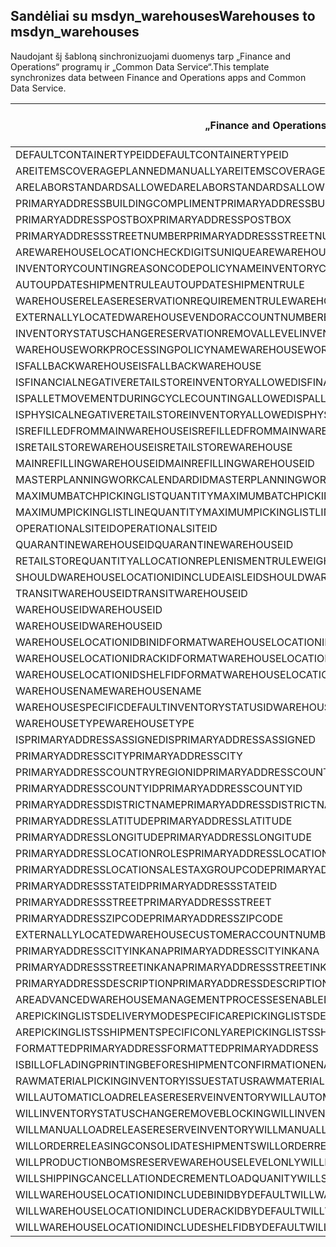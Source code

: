 ## <a name="warehouses-to-msdyn_warehouses"></a><span data-ttu-id="2ff52-101">Sandėliai su msdyn_warehouses</span><span class="sxs-lookup"><span data-stu-id="2ff52-101">Warehouses to msdyn_warehouses</span></span>

<span data-ttu-id="2ff52-102">Naudojant šį šabloną sinchronizuojami duomenys tarp „Finance and Operations“ programų ir „Common Data Service“.</span><span class="sxs-lookup"><span data-stu-id="2ff52-102">This template synchronizes data between Finance and Operations apps and Common Data Service.</span></span>

<span data-ttu-id="2ff52-103">„Finance and Operations“ laukas</span><span class="sxs-lookup"><span data-stu-id="2ff52-103">Finance and Operations field</span></span> | <span data-ttu-id="2ff52-104">Schemos tipas</span><span class="sxs-lookup"><span data-stu-id="2ff52-104">Map type</span></span> | <span data-ttu-id="2ff52-105">Kitas „Dynamics 365” laukas</span><span class="sxs-lookup"><span data-stu-id="2ff52-105">Other Dynamics 365 field</span></span> | <span data-ttu-id="2ff52-106">Numatytoji reikšmė</span><span class="sxs-lookup"><span data-stu-id="2ff52-106">Default value</span></span>
---|---|---|---
<span data-ttu-id="2ff52-107">DEFAULTCONTAINERTYPEID</span><span class="sxs-lookup"><span data-stu-id="2ff52-107">DEFAULTCONTAINERTYPEID</span></span> | >< | <span data-ttu-id="2ff52-108">msdyn_defaultcontainertypeid</span><span class="sxs-lookup"><span data-stu-id="2ff52-108">msdyn_defaultcontainertypeid</span></span> | 
<span data-ttu-id="2ff52-109">AREITEMSCOVERAGEPLANNEDMANUALLY</span><span class="sxs-lookup"><span data-stu-id="2ff52-109">AREITEMSCOVERAGEPLANNEDMANUALLY</span></span> | >< | <span data-ttu-id="2ff52-110">msdyn_areitemscoverageplannedmanually</span><span class="sxs-lookup"><span data-stu-id="2ff52-110">msdyn_areitemscoverageplannedmanually</span></span> | 
<span data-ttu-id="2ff52-111">ARELABORSTANDARDSALLOWED</span><span class="sxs-lookup"><span data-stu-id="2ff52-111">ARELABORSTANDARDSALLOWED</span></span> | >< | <span data-ttu-id="2ff52-112">msdyn_arelaborstandardsallowed</span><span class="sxs-lookup"><span data-stu-id="2ff52-112">msdyn_arelaborstandardsallowed</span></span> | 
<span data-ttu-id="2ff52-113">PRIMARYADDRESSBUILDINGCOMPLIMENT</span><span class="sxs-lookup"><span data-stu-id="2ff52-113">PRIMARYADDRESSBUILDINGCOMPLIMENT</span></span> | >< | <span data-ttu-id="2ff52-114">msdyn_primaryaddressbuildingcompliment</span><span class="sxs-lookup"><span data-stu-id="2ff52-114">msdyn_primaryaddressbuildingcompliment</span></span> | 
<span data-ttu-id="2ff52-115">PRIMARYADDRESSPOSTBOX</span><span class="sxs-lookup"><span data-stu-id="2ff52-115">PRIMARYADDRESSPOSTBOX</span></span> | >< | <span data-ttu-id="2ff52-116">msdyn_primaryaddresspostbox</span><span class="sxs-lookup"><span data-stu-id="2ff52-116">msdyn_primaryaddresspostbox</span></span> | 
<span data-ttu-id="2ff52-117">PRIMARYADDRESSSTREETNUMBER</span><span class="sxs-lookup"><span data-stu-id="2ff52-117">PRIMARYADDRESSSTREETNUMBER</span></span> | >< | <span data-ttu-id="2ff52-118">msdyn_primaryaddressstreetnumber</span><span class="sxs-lookup"><span data-stu-id="2ff52-118">msdyn_primaryaddressstreetnumber</span></span> | 
<span data-ttu-id="2ff52-119">AREWAREHOUSELOCATIONCHECKDIGITSUNIQUE</span><span class="sxs-lookup"><span data-stu-id="2ff52-119">AREWAREHOUSELOCATIONCHECKDIGITSUNIQUE</span></span> | >< | <span data-ttu-id="2ff52-120">msdyn_arewarehouselocationcheckdigitsunique</span><span class="sxs-lookup"><span data-stu-id="2ff52-120">msdyn_arewarehouselocationcheckdigitsunique</span></span> | 
<span data-ttu-id="2ff52-121">INVENTORYCOUNTINGREASONCODEPOLICYNAME</span><span class="sxs-lookup"><span data-stu-id="2ff52-121">INVENTORYCOUNTINGREASONCODEPOLICYNAME</span></span> | >< | <span data-ttu-id="2ff52-122">msdyn_inventorycountingreasoncodepolicyname</span><span class="sxs-lookup"><span data-stu-id="2ff52-122">msdyn_inventorycountingreasoncodepolicyname</span></span> | 
<span data-ttu-id="2ff52-123">AUTOUPDATESHIPMENTRULE</span><span class="sxs-lookup"><span data-stu-id="2ff52-123">AUTOUPDATESHIPMENTRULE</span></span> | >< | <span data-ttu-id="2ff52-124">msdyn_autoupdateshipmentrule</span><span class="sxs-lookup"><span data-stu-id="2ff52-124">msdyn_autoupdateshipmentrule</span></span> | 
<span data-ttu-id="2ff52-125">WAREHOUSERELEASERESERVATIONREQUIREMENTRULE</span><span class="sxs-lookup"><span data-stu-id="2ff52-125">WAREHOUSERELEASERESERVATIONREQUIREMENTRULE</span></span> | >< | <span data-ttu-id="2ff52-126">msdyn_warehousereleasereservationrequirement</span><span class="sxs-lookup"><span data-stu-id="2ff52-126">msdyn_warehousereleasereservationrequirement</span></span> | 
<span data-ttu-id="2ff52-127">EXTERNALLYLOCATEDWAREHOUSEVENDORACCOUNTNUMBER</span><span class="sxs-lookup"><span data-stu-id="2ff52-127">EXTERNALLYLOCATEDWAREHOUSEVENDORACCOUNTNUMBER</span></span> | >< | <span data-ttu-id="2ff52-128">msdyn_externallylocatedwarehousevendoraccountnu</span><span class="sxs-lookup"><span data-stu-id="2ff52-128">msdyn_externallylocatedwarehousevendoraccountnu</span></span> | 
<span data-ttu-id="2ff52-129">INVENTORYSTATUSCHANGERESERVATIONREMOVALLEVEL</span><span class="sxs-lookup"><span data-stu-id="2ff52-129">INVENTORYSTATUSCHANGERESERVATIONREMOVALLEVEL</span></span> | >< | <span data-ttu-id="2ff52-130">msdyn_inventorystatuschangereservationremoval</span><span class="sxs-lookup"><span data-stu-id="2ff52-130">msdyn_inventorystatuschangereservationremoval</span></span> | 
<span data-ttu-id="2ff52-131">WAREHOUSEWORKPROCESSINGPOLICYNAME</span><span class="sxs-lookup"><span data-stu-id="2ff52-131">WAREHOUSEWORKPROCESSINGPOLICYNAME</span></span> | >< | <span data-ttu-id="2ff52-132">msdyn_warehouseworkprocessingpolicyname</span><span class="sxs-lookup"><span data-stu-id="2ff52-132">msdyn_warehouseworkprocessingpolicyname</span></span> | 
<span data-ttu-id="2ff52-133">ISFALLBACKWAREHOUSE</span><span class="sxs-lookup"><span data-stu-id="2ff52-133">ISFALLBACKWAREHOUSE</span></span> | >< | <span data-ttu-id="2ff52-134">msdyn_isfallbackwarehouse</span><span class="sxs-lookup"><span data-stu-id="2ff52-134">msdyn_isfallbackwarehouse</span></span> | 
<span data-ttu-id="2ff52-135">ISFINANCIALNEGATIVERETAILSTOREINVENTORYALLOWED</span><span class="sxs-lookup"><span data-stu-id="2ff52-135">ISFINANCIALNEGATIVERETAILSTOREINVENTORYALLOWED</span></span> | >< | <span data-ttu-id="2ff52-136">msdyn_financialnegativestoreinventoryallowed</span><span class="sxs-lookup"><span data-stu-id="2ff52-136">msdyn_financialnegativestoreinventoryallowed</span></span> | 
<span data-ttu-id="2ff52-137">ISPALLETMOVEMENTDURINGCYCLECOUNTINGALLOWED</span><span class="sxs-lookup"><span data-stu-id="2ff52-137">ISPALLETMOVEMENTDURINGCYCLECOUNTINGALLOWED</span></span> | >< | <span data-ttu-id="2ff52-138">msdyn_palletmovementduringcyclecountingallowed</span><span class="sxs-lookup"><span data-stu-id="2ff52-138">msdyn_palletmovementduringcyclecountingallowed</span></span> | 
<span data-ttu-id="2ff52-139">ISPHYSICALNEGATIVERETAILSTOREINVENTORYALLOWED</span><span class="sxs-lookup"><span data-stu-id="2ff52-139">ISPHYSICALNEGATIVERETAILSTOREINVENTORYALLOWED</span></span> | >< | <span data-ttu-id="2ff52-140">msdyn_physicalnegativestoreinventoryallowed</span><span class="sxs-lookup"><span data-stu-id="2ff52-140">msdyn_physicalnegativestoreinventoryallowed</span></span> | 
<span data-ttu-id="2ff52-141">ISREFILLEDFROMMAINWAREHOUSE</span><span class="sxs-lookup"><span data-stu-id="2ff52-141">ISREFILLEDFROMMAINWAREHOUSE</span></span> | >< | <span data-ttu-id="2ff52-142">msdyn_isrefilledfrommainwarehouse</span><span class="sxs-lookup"><span data-stu-id="2ff52-142">msdyn_isrefilledfrommainwarehouse</span></span> | 
<span data-ttu-id="2ff52-143">ISRETAILSTOREWAREHOUSE</span><span class="sxs-lookup"><span data-stu-id="2ff52-143">ISRETAILSTOREWAREHOUSE</span></span> | >< | <span data-ttu-id="2ff52-144">msdyn_isretailstorewarehouse</span><span class="sxs-lookup"><span data-stu-id="2ff52-144">msdyn_isretailstorewarehouse</span></span> | 
<span data-ttu-id="2ff52-145">MAINREFILLINGWAREHOUSEID</span><span class="sxs-lookup"><span data-stu-id="2ff52-145">MAINREFILLINGWAREHOUSEID</span></span> | >< | <span data-ttu-id="2ff52-146">msdyn_mainrefillingwarehouse.msdyn_warehouseidentifier</span><span class="sxs-lookup"><span data-stu-id="2ff52-146">msdyn_mainrefillingwarehouse.msdyn_warehouseidentifier</span></span> | 
<span data-ttu-id="2ff52-147">MASTERPLANNINGWORKCALENDARDID</span><span class="sxs-lookup"><span data-stu-id="2ff52-147">MASTERPLANNINGWORKCALENDARDID</span></span> | >< | <span data-ttu-id="2ff52-148">msdyn_masterplanningworkcalendarid</span><span class="sxs-lookup"><span data-stu-id="2ff52-148">msdyn_masterplanningworkcalendarid</span></span> | 
<span data-ttu-id="2ff52-149">MAXIMUMBATCHPICKINGLISTQUANTITY</span><span class="sxs-lookup"><span data-stu-id="2ff52-149">MAXIMUMBATCHPICKINGLISTQUANTITY</span></span> | >< | <span data-ttu-id="2ff52-150">msdyn_maximumbatchpickinglistquantity</span><span class="sxs-lookup"><span data-stu-id="2ff52-150">msdyn_maximumbatchpickinglistquantity</span></span> | 
<span data-ttu-id="2ff52-151">MAXIMUMPICKINGLISTLINEQUANTITY</span><span class="sxs-lookup"><span data-stu-id="2ff52-151">MAXIMUMPICKINGLISTLINEQUANTITY</span></span> | >< | <span data-ttu-id="2ff52-152">msdyn_maximumpickinglistlinequantity</span><span class="sxs-lookup"><span data-stu-id="2ff52-152">msdyn_maximumpickinglistlinequantity</span></span> | 
<span data-ttu-id="2ff52-153">OPERATIONALSITEID</span><span class="sxs-lookup"><span data-stu-id="2ff52-153">OPERATIONALSITEID</span></span> | >< | <span data-ttu-id="2ff52-154">msdyn_operationalsite.msdyn_siteid</span><span class="sxs-lookup"><span data-stu-id="2ff52-154">msdyn_operationalsite.msdyn_siteid</span></span> | 
<span data-ttu-id="2ff52-155">QUARANTINEWAREHOUSEID</span><span class="sxs-lookup"><span data-stu-id="2ff52-155">QUARANTINEWAREHOUSEID</span></span> | >< | <span data-ttu-id="2ff52-156">msdyn_quarantinewarehouse.msdyn_warehouseidentifier</span><span class="sxs-lookup"><span data-stu-id="2ff52-156">msdyn_quarantinewarehouse.msdyn_warehouseidentifier</span></span> | 
<span data-ttu-id="2ff52-157">RETAILSTOREQUANTITYALLOCATIONREPLENISMENTRULEWEIGHT</span><span class="sxs-lookup"><span data-stu-id="2ff52-157">RETAILSTOREQUANTITYALLOCATIONREPLENISMENTRULEWEIGHT</span></span> | >< | <span data-ttu-id="2ff52-158">msdyn_storeqtyallocationreplenishmentweight</span><span class="sxs-lookup"><span data-stu-id="2ff52-158">msdyn_storeqtyallocationreplenishmentweight</span></span> | 
<span data-ttu-id="2ff52-159">SHOULDWAREHOUSELOCATIONIDINCLUDEAISLEID</span><span class="sxs-lookup"><span data-stu-id="2ff52-159">SHOULDWAREHOUSELOCATIONIDINCLUDEAISLEID</span></span> | >< | <span data-ttu-id="2ff52-160">msdyn_shouldwarehouselocationincludeaisleid</span><span class="sxs-lookup"><span data-stu-id="2ff52-160">msdyn_shouldwarehouselocationincludeaisleid</span></span> | 
<span data-ttu-id="2ff52-161">TRANSITWAREHOUSEID</span><span class="sxs-lookup"><span data-stu-id="2ff52-161">TRANSITWAREHOUSEID</span></span> | >< | <span data-ttu-id="2ff52-162">msdyn_transitwarehouse.msdyn_warehouseidentifier</span><span class="sxs-lookup"><span data-stu-id="2ff52-162">msdyn_transitwarehouse.msdyn_warehouseidentifier</span></span> | 
<span data-ttu-id="2ff52-163">WAREHOUSEID</span><span class="sxs-lookup"><span data-stu-id="2ff52-163">WAREHOUSEID</span></span> | >< | <span data-ttu-id="2ff52-164">msdyn_warehouseidentifier</span><span class="sxs-lookup"><span data-stu-id="2ff52-164">msdyn_warehouseidentifier</span></span> | 
<span data-ttu-id="2ff52-165">WAREHOUSEID</span><span class="sxs-lookup"><span data-stu-id="2ff52-165">WAREHOUSEID</span></span> | >> | <span data-ttu-id="2ff52-166">msdyn_name</span><span class="sxs-lookup"><span data-stu-id="2ff52-166">msdyn_name</span></span> | 
<span data-ttu-id="2ff52-167">WAREHOUSELOCATIONIDBINIDFORMAT</span><span class="sxs-lookup"><span data-stu-id="2ff52-167">WAREHOUSELOCATIONIDBINIDFORMAT</span></span> | >< | <span data-ttu-id="2ff52-168">msdyn_warehouselocationidbinidformat</span><span class="sxs-lookup"><span data-stu-id="2ff52-168">msdyn_warehouselocationidbinidformat</span></span> | 
<span data-ttu-id="2ff52-169">WAREHOUSELOCATIONIDRACKIDFORMAT</span><span class="sxs-lookup"><span data-stu-id="2ff52-169">WAREHOUSELOCATIONIDRACKIDFORMAT</span></span> | >< | <span data-ttu-id="2ff52-170">msdyn_warehouselocationidrackidformat</span><span class="sxs-lookup"><span data-stu-id="2ff52-170">msdyn_warehouselocationidrackidformat</span></span> | 
<span data-ttu-id="2ff52-171">WAREHOUSELOCATIONIDSHELFIDFORMAT</span><span class="sxs-lookup"><span data-stu-id="2ff52-171">WAREHOUSELOCATIONIDSHELFIDFORMAT</span></span> | >< | <span data-ttu-id="2ff52-172">msdyn_warehouselocationidshelfidformat</span><span class="sxs-lookup"><span data-stu-id="2ff52-172">msdyn_warehouselocationidshelfidformat</span></span> | 
<span data-ttu-id="2ff52-173">WAREHOUSENAME</span><span class="sxs-lookup"><span data-stu-id="2ff52-173">WAREHOUSENAME</span></span> | >< | <span data-ttu-id="2ff52-174">msdyn_description</span><span class="sxs-lookup"><span data-stu-id="2ff52-174">msdyn_description</span></span> | 
<span data-ttu-id="2ff52-175">WAREHOUSESPECIFICDEFAULTINVENTORYSTATUSID</span><span class="sxs-lookup"><span data-stu-id="2ff52-175">WAREHOUSESPECIFICDEFAULTINVENTORYSTATUSID</span></span> | >< | <span data-ttu-id="2ff52-176">msdyn_warehousespecificdefaultinventorystatusid</span><span class="sxs-lookup"><span data-stu-id="2ff52-176">msdyn_warehousespecificdefaultinventorystatusid</span></span> | 
<span data-ttu-id="2ff52-177">WAREHOUSETYPE</span><span class="sxs-lookup"><span data-stu-id="2ff52-177">WAREHOUSETYPE</span></span> | >< | <span data-ttu-id="2ff52-178">msdyn_warehousetype</span><span class="sxs-lookup"><span data-stu-id="2ff52-178">msdyn_warehousetype</span></span> | 
<span data-ttu-id="2ff52-179">ISPRIMARYADDRESSASSIGNED</span><span class="sxs-lookup"><span data-stu-id="2ff52-179">ISPRIMARYADDRESSASSIGNED</span></span> | >< | <span data-ttu-id="2ff52-180">msdyn_isprimaryaddressassigned</span><span class="sxs-lookup"><span data-stu-id="2ff52-180">msdyn_isprimaryaddressassigned</span></span> | 
<span data-ttu-id="2ff52-181">PRIMARYADDRESSCITY</span><span class="sxs-lookup"><span data-stu-id="2ff52-181">PRIMARYADDRESSCITY</span></span> | >< | <span data-ttu-id="2ff52-182">msdyn_primaryaddresscity</span><span class="sxs-lookup"><span data-stu-id="2ff52-182">msdyn_primaryaddresscity</span></span> | 
<span data-ttu-id="2ff52-183">PRIMARYADDRESSCOUNTRYREGIONID</span><span class="sxs-lookup"><span data-stu-id="2ff52-183">PRIMARYADDRESSCOUNTRYREGIONID</span></span> | >< | <span data-ttu-id="2ff52-184">msdyn_primaryaddresscountryregionid</span><span class="sxs-lookup"><span data-stu-id="2ff52-184">msdyn_primaryaddresscountryregionid</span></span> | 
<span data-ttu-id="2ff52-185">PRIMARYADDRESSCOUNTYID</span><span class="sxs-lookup"><span data-stu-id="2ff52-185">PRIMARYADDRESSCOUNTYID</span></span> | >< | <span data-ttu-id="2ff52-186">msdyn_primaryaddresscountyid</span><span class="sxs-lookup"><span data-stu-id="2ff52-186">msdyn_primaryaddresscountyid</span></span> | 
<span data-ttu-id="2ff52-187">PRIMARYADDRESSDISTRICTNAME</span><span class="sxs-lookup"><span data-stu-id="2ff52-187">PRIMARYADDRESSDISTRICTNAME</span></span> | >< | <span data-ttu-id="2ff52-188">msdyn_primaryaddressdistrictname</span><span class="sxs-lookup"><span data-stu-id="2ff52-188">msdyn_primaryaddressdistrictname</span></span> | 
<span data-ttu-id="2ff52-189">PRIMARYADDRESSLATITUDE</span><span class="sxs-lookup"><span data-stu-id="2ff52-189">PRIMARYADDRESSLATITUDE</span></span> | >< | <span data-ttu-id="2ff52-190">msdyn_primaryaddresslatitude</span><span class="sxs-lookup"><span data-stu-id="2ff52-190">msdyn_primaryaddresslatitude</span></span> | 
<span data-ttu-id="2ff52-191">PRIMARYADDRESSLONGITUDE</span><span class="sxs-lookup"><span data-stu-id="2ff52-191">PRIMARYADDRESSLONGITUDE</span></span> | >< | <span data-ttu-id="2ff52-192">msdyn_primaryaddresslongitude</span><span class="sxs-lookup"><span data-stu-id="2ff52-192">msdyn_primaryaddresslongitude</span></span> | 
<span data-ttu-id="2ff52-193">PRIMARYADDRESSLOCATIONROLES</span><span class="sxs-lookup"><span data-stu-id="2ff52-193">PRIMARYADDRESSLOCATIONROLES</span></span> | >< | <span data-ttu-id="2ff52-194">msdyn_primaryaddresslocationroles</span><span class="sxs-lookup"><span data-stu-id="2ff52-194">msdyn_primaryaddresslocationroles</span></span> | 
<span data-ttu-id="2ff52-195">PRIMARYADDRESSLOCATIONSALESTAXGROUPCODE</span><span class="sxs-lookup"><span data-stu-id="2ff52-195">PRIMARYADDRESSLOCATIONSALESTAXGROUPCODE</span></span> | >< | <span data-ttu-id="2ff52-196">msdyn_primaryaddresslocationsalestaxgroupcode</span><span class="sxs-lookup"><span data-stu-id="2ff52-196">msdyn_primaryaddresslocationsalestaxgroupcode</span></span> | 
<span data-ttu-id="2ff52-197">PRIMARYADDRESSSTATEID</span><span class="sxs-lookup"><span data-stu-id="2ff52-197">PRIMARYADDRESSSTATEID</span></span> | >< | <span data-ttu-id="2ff52-198">msdyn_primaryaddressstateid</span><span class="sxs-lookup"><span data-stu-id="2ff52-198">msdyn_primaryaddressstateid</span></span> | 
<span data-ttu-id="2ff52-199">PRIMARYADDRESSSTREET</span><span class="sxs-lookup"><span data-stu-id="2ff52-199">PRIMARYADDRESSSTREET</span></span> | >< | <span data-ttu-id="2ff52-200">msdyn_primaryaddressstreet</span><span class="sxs-lookup"><span data-stu-id="2ff52-200">msdyn_primaryaddressstreet</span></span> | 
<span data-ttu-id="2ff52-201">PRIMARYADDRESSZIPCODE</span><span class="sxs-lookup"><span data-stu-id="2ff52-201">PRIMARYADDRESSZIPCODE</span></span> | >< | <span data-ttu-id="2ff52-202">msdyn_primaryaddresszipcode</span><span class="sxs-lookup"><span data-stu-id="2ff52-202">msdyn_primaryaddresszipcode</span></span> | 
<span data-ttu-id="2ff52-203">EXTERNALLYLOCATEDWAREHOUSECUSTOMERACCOUNTNUMBER</span><span class="sxs-lookup"><span data-stu-id="2ff52-203">EXTERNALLYLOCATEDWAREHOUSECUSTOMERACCOUNTNUMBER</span></span> | >< | <span data-ttu-id="2ff52-204">msdyn_externallylocatedwarehousecustomeraccount</span><span class="sxs-lookup"><span data-stu-id="2ff52-204">msdyn_externallylocatedwarehousecustomeraccount</span></span> | 
<span data-ttu-id="2ff52-205">PRIMARYADDRESSCITYINKANA</span><span class="sxs-lookup"><span data-stu-id="2ff52-205">PRIMARYADDRESSCITYINKANA</span></span> | >< | <span data-ttu-id="2ff52-206">msdyn_primaryaddresscityinkana</span><span class="sxs-lookup"><span data-stu-id="2ff52-206">msdyn_primaryaddresscityinkana</span></span> | 
<span data-ttu-id="2ff52-207">PRIMARYADDRESSSTREETINKANA</span><span class="sxs-lookup"><span data-stu-id="2ff52-207">PRIMARYADDRESSSTREETINKANA</span></span> | >< | <span data-ttu-id="2ff52-208">msdyn_primaryaddressstreetinkana</span><span class="sxs-lookup"><span data-stu-id="2ff52-208">msdyn_primaryaddressstreetinkana</span></span> | 
<span data-ttu-id="2ff52-209">PRIMARYADDRESSDESCRIPTION</span><span class="sxs-lookup"><span data-stu-id="2ff52-209">PRIMARYADDRESSDESCRIPTION</span></span> | >< | <span data-ttu-id="2ff52-210">msdyn_primaryaddressdescription</span><span class="sxs-lookup"><span data-stu-id="2ff52-210">msdyn_primaryaddressdescription</span></span> | 
<span data-ttu-id="2ff52-211">AREADVANCEDWAREHOUSEMANAGEMENTPROCESSESENABLED</span><span class="sxs-lookup"><span data-stu-id="2ff52-211">AREADVANCEDWAREHOUSEMANAGEMENTPROCESSESENABLED</span></span> | >< | <span data-ttu-id="2ff52-212">msdyn_useadvancedwarehousemanagementprocesses</span><span class="sxs-lookup"><span data-stu-id="2ff52-212">msdyn_useadvancedwarehousemanagementprocesses</span></span> | 
<span data-ttu-id="2ff52-213">AREPICKINGLISTSDELIVERYMODESPECIFIC</span><span class="sxs-lookup"><span data-stu-id="2ff52-213">AREPICKINGLISTSDELIVERYMODESPECIFIC</span></span> | >< | <span data-ttu-id="2ff52-214">msdyn_arepickinglistsdeliverymodespecific</span><span class="sxs-lookup"><span data-stu-id="2ff52-214">msdyn_arepickinglistsdeliverymodespecific</span></span> | 
<span data-ttu-id="2ff52-215">AREPICKINGLISTSSHIPMENTSPECIFICONLY</span><span class="sxs-lookup"><span data-stu-id="2ff52-215">AREPICKINGLISTSSHIPMENTSPECIFICONLY</span></span> | >< | <span data-ttu-id="2ff52-216">msdyn_arepickinglistshipmentspecificonly</span><span class="sxs-lookup"><span data-stu-id="2ff52-216">msdyn_arepickinglistshipmentspecificonly</span></span> | 
<span data-ttu-id="2ff52-217">FORMATTEDPRIMARYADDRESS</span><span class="sxs-lookup"><span data-stu-id="2ff52-217">FORMATTEDPRIMARYADDRESS</span></span> | >< | <span data-ttu-id="2ff52-218">msdyn_formattedprimaryaddress</span><span class="sxs-lookup"><span data-stu-id="2ff52-218">msdyn_formattedprimaryaddress</span></span> | 
<span data-ttu-id="2ff52-219">ISBILLOFLADINGPRINTINGBEFORESHIPMENTCONFIRMATIONENABLED</span><span class="sxs-lookup"><span data-stu-id="2ff52-219">ISBILLOFLADINGPRINTINGBEFORESHIPMENTCONFIRMATIONENABLED</span></span> | >< | <span data-ttu-id="2ff52-220">msdyn_printbillofladingbeforeshipconfirmation</span><span class="sxs-lookup"><span data-stu-id="2ff52-220">msdyn_printbillofladingbeforeshipconfirmation</span></span> | 
<span data-ttu-id="2ff52-221">RAWMATERIALPICKINGINVENTORYISSUESTATUS</span><span class="sxs-lookup"><span data-stu-id="2ff52-221">RAWMATERIALPICKINGINVENTORYISSUESTATUS</span></span> | >< | <span data-ttu-id="2ff52-222">msdyn_rawmaterialpickinginventoryissuestatus</span><span class="sxs-lookup"><span data-stu-id="2ff52-222">msdyn_rawmaterialpickinginventoryissuestatus</span></span> | 
<span data-ttu-id="2ff52-223">WILLAUTOMATICLOADRELEASERESERVEINVENTORY</span><span class="sxs-lookup"><span data-stu-id="2ff52-223">WILLAUTOMATICLOADRELEASERESERVEINVENTORY</span></span> | >< | <span data-ttu-id="2ff52-224">msdyn_willautomaticloadreleaseinventory</span><span class="sxs-lookup"><span data-stu-id="2ff52-224">msdyn_willautomaticloadreleaseinventory</span></span> | 
<span data-ttu-id="2ff52-225">WILLINVENTORYSTATUSCHANGEREMOVEBLOCKING</span><span class="sxs-lookup"><span data-stu-id="2ff52-225">WILLINVENTORYSTATUSCHANGEREMOVEBLOCKING</span></span> | >< | <span data-ttu-id="2ff52-226">msdyn_willinventorystatuschangeremoveblocking</span><span class="sxs-lookup"><span data-stu-id="2ff52-226">msdyn_willinventorystatuschangeremoveblocking</span></span> | 
<span data-ttu-id="2ff52-227">WILLMANUALLOADRELEASERESERVEINVENTORY</span><span class="sxs-lookup"><span data-stu-id="2ff52-227">WILLMANUALLOADRELEASERESERVEINVENTORY</span></span> | >< | <span data-ttu-id="2ff52-228">msdyn_willmanualloadreleasereserveinventory</span><span class="sxs-lookup"><span data-stu-id="2ff52-228">msdyn_willmanualloadreleasereserveinventory</span></span> | 
<span data-ttu-id="2ff52-229">WILLORDERRELEASINGCONSOLIDATESHIPMENTS</span><span class="sxs-lookup"><span data-stu-id="2ff52-229">WILLORDERRELEASINGCONSOLIDATESHIPMENTS</span></span> | >< | <span data-ttu-id="2ff52-230">msdyn_willorderreleasingconsolidateshipments</span><span class="sxs-lookup"><span data-stu-id="2ff52-230">msdyn_willorderreleasingconsolidateshipments</span></span> | 
<span data-ttu-id="2ff52-231">WILLPRODUCTIONBOMSRESERVEWAREHOUSELEVELONLY</span><span class="sxs-lookup"><span data-stu-id="2ff52-231">WILLPRODUCTIONBOMSRESERVEWAREHOUSELEVELONLY</span></span> | >< | <span data-ttu-id="2ff52-232">msdyn_productionbomsreservewarehouselevel</span><span class="sxs-lookup"><span data-stu-id="2ff52-232">msdyn_productionbomsreservewarehouselevel</span></span> | 
<span data-ttu-id="2ff52-233">WILLSHIPPINGCANCELLATIONDECREMENTLOADQUANITY</span><span class="sxs-lookup"><span data-stu-id="2ff52-233">WILLSHIPPINGCANCELLATIONDECREMENTLOADQUANITY</span></span> | >< | <span data-ttu-id="2ff52-234">msdyn_shippingcanceldecrementloadquantity</span><span class="sxs-lookup"><span data-stu-id="2ff52-234">msdyn_shippingcanceldecrementloadquantity</span></span> | 
<span data-ttu-id="2ff52-235">WILLWAREHOUSELOCATIONIDINCLUDEBINIDBYDEFAULT</span><span class="sxs-lookup"><span data-stu-id="2ff52-235">WILLWAREHOUSELOCATIONIDINCLUDEBINIDBYDEFAULT</span></span> | >< | <span data-ttu-id="2ff52-236">msdyn_warehouselocationidincludeblindid</span><span class="sxs-lookup"><span data-stu-id="2ff52-236">msdyn_warehouselocationidincludeblindid</span></span> | 
<span data-ttu-id="2ff52-237">WILLWAREHOUSELOCATIONIDINCLUDERACKIDBYDEFAULT</span><span class="sxs-lookup"><span data-stu-id="2ff52-237">WILLWAREHOUSELOCATIONIDINCLUDERACKIDBYDEFAULT</span></span> | >< | <span data-ttu-id="2ff52-238">msdyn_warehouselocationincluderackidbydefault</span><span class="sxs-lookup"><span data-stu-id="2ff52-238">msdyn_warehouselocationincluderackidbydefault</span></span> | 
<span data-ttu-id="2ff52-239">WILLWAREHOUSELOCATIONIDINCLUDESHELFIDBYDEFAULT</span><span class="sxs-lookup"><span data-stu-id="2ff52-239">WILLWAREHOUSELOCATIONIDINCLUDESHELFIDBYDEFAULT</span></span> | >< | <span data-ttu-id="2ff52-240">msdyn_warehouselocationidincludeshelfid</span><span class="sxs-lookup"><span data-stu-id="2ff52-240">msdyn_warehouselocationidincludeshelfid</span></span> | 
